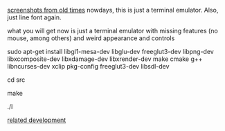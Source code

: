 [screenshots from old times](http://telepatx.deviantart.com/gallery/43175155)
nowdays, this is just a terminal emulator. Also, just line font again.

what you will get now is just a terminal emulator with missing features (no mouse, among others) and weird appearance and controls

sudo apt-get install libgl1-mesa-dev libglu-dev freeglut3-dev libpng-dev libxcomposite-dev libxdamage-dev libxrender-dev make cmake g++ libncurses-dev xclip pkg-config freeglut3-dev libsdl-dev 

cd src

make

./l



[related development](https://docs.google.com/document/d/1NQCoEghY5rGyEx9tRulQlPz8Do1JPA8O-uoLq3tpTJk/edit#)
